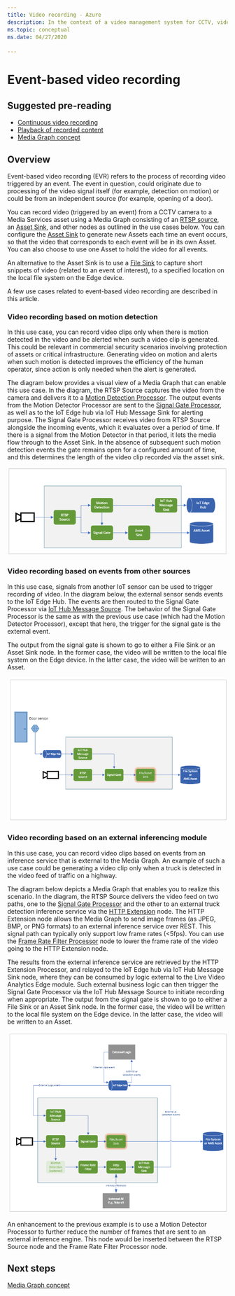 ```yaml
---
title: Video recording - Azure
description: In the context of a video management system for CCTV, video recording refers to the process of capturing video from the cameras and recording it for viewing via mobile and browser apps. Video recording can be categorized as continuous video recording and event-based video recording. 
ms.topic: conceptual
ms.date: 04/27/2020

---
```

# Event-based video recording  
 
## Suggested pre-reading  

* [Continuous video recording](continuous-video-recording-concept.md)
* [Playback of recorded content](video-playback-concept.md)
* [Media Graph concept](media-graph-concept.md)

## Overview 

Event-based video recording (EVR) refers to the process of recording video triggered by an event. The event in question, could originate due to processing of the video signal itself (for example, detection on motion) or could be from an independent source (for example, opening of a door). 

You can record video (triggered by an event) from a CCTV camera to a Media Services asset using a Media Graph consisting of an [RTSP source](media-graph-concept.md#rtsp-source), an [Asset Sink](media-graph-concept.md#asset-sink), and other nodes as outlined in the use cases below. You can configure the [Asset Sink](media-graph-concept.md#asset-sink) to generate new Assets each time an event occurs, so that the video that corresponds to each event will be in its own Asset. You can also choose to use one Asset to hold the video for all events. 

An alternative to the Asset Sink is to use a [File Sink](media-graph-concept.md#file-sink) to capture short snippets of video (related to an event of interest), to a specified location on the local file system on the Edge device. 

A few use cases related to event-based video recording are described in this article.

### Video recording based on motion detection  

In this use case, you can record video clips only when there is motion detected in the video and be alerted when such a video clip is generated. This could be relevant in commercial security scenarios involving protection of assets or critical infrastructure. Generating video on motion and alerts when such motion is detected improves the efficiency of the human operator, since action is only needed when the alert is generated.

The diagram below provides a visual view of a Media Graph that can enable this use case. In the diagram, the RTSP Source captures the video from the camera and delivers it to a [Motion Detection Processor](media-graph-concept.md#motion-detection-processor). The output events from the Motion Detector Processor are sent to the [Signal Gate Processor](media-graph-concept.md#signal-gate-processor), as well as to the IoT Edge hub via IoT Hub Message Sink for alerting purpose. The Signal Gate Processor receives video from RTSP Source alongside the incoming events, which it evaluates over a period of time. If there is a signal from the Motion Detector in that period, it lets the media flow through to the Asset Sink. In the absence of subsequent such motion detection events the gate remains open for a configured amount of time, and this determines the length of the video clip recorded via the asset sink.

![Video recording based on motion detection](./media/event-based-video-recording/motion-detection.png)

### Video recording based on events from other sources  

In this use case, signals from another IoT sensor can be used to trigger recording of video. In the diagram below, the external sensor sends events to the IoT Edge Hub. The events are then routed to the Signal Gate Processor via [IoT Hub Message Source](media-graph-concept.md#iot-hub-message-source). The behavior of the Signal Gate Processor is the same as with the previous use case (which had the Motion Detector Processor), except that here, the trigger for the signal gate is the external event. 

The output from the signal gate is shown to go to either a File Sink or an Asset Sink node. In the former case, the video will be written to the local file system on the Edge device. In the latter case, the video will be written to an Asset.

![Video recording based on events from other sources](./media/event-based-video-recording/other-sources.png)

### Video recording based on an external inferencing module 

In this use case, you can record video clips based on events from an inference service that is external to the Media Graph. An example of such a use case could be generating a video clip only when a truck is detected in the video feed of traffic on a highway. 

The diagram below depicts a Media Graph that enables you to realize this scenario. In the diagram, the RTSP Source delivers the video feed on two paths, one to the [Signal Gate Processor](media-graph-concept.md#signal-gate-processor) and the other to an external truck detection inference service via the [HTTP Extension](media-graph-concept.md#http-graph-extension-processor) node. The HTTP Extension node allows the Media Graph to send image frames (as JPEG, BMP, or PNG formats) to an external inference service over REST. This signal path can typically only support low frame rates (<5fps). You can use the [Frame Rate Filter Processor](media-graph-concept.md#frame-rate-filter-processor) node to lower the frame rate of the video going to the HTTP Extension node.

The results from the external inference service are retrieved by the HTTP Extension Processor, and relayed to the IoT Edge hub via IoT Hub Message Sink node, where they can be consumed by logic external to the Live Video Analytics Edge module. Such external business logic can then trigger the Signal Gate Processor via the IoT Hub Message Source to initiate recording when appropriate. The output from the signal gate is shown to go to either a File Sink or an Asset Sink node. In the former case, the video will be written to the local file system on the Edge device. In the latter case, the video will be written to an Asset.

![Video recording based on an external inferencing module](./media/event-based-video-recording/external-inferencing-module.png)

An enhancement to the previous example is to use a Motion Detector Processor to further reduce the number of frames that are sent to an external inference engine. This node would be inserted between the RTSP Source node and the Frame Rate Filter Processor node. 

## Next steps

[Media Graph concept](media-graph-concept.md)
<!--[Tutorial: event-based video recording](event-based-video-recording-tutorial.md)>